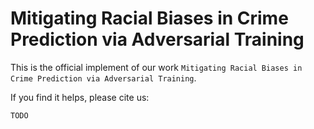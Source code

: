 # Mitigating Racial Biases in Crime Prediction via Adversarial Training

This is the official implement of our work `Mitigating Racial Biases in Crime Prediction via Adversarial Training`.

If you find it helps, please cite us:
```
TODO
```